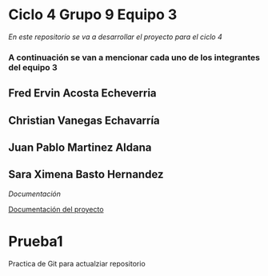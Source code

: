 # **Ciclo 4 Grupo 9 Equipo 3**

_En este repositorio se va a desarrollar el proyecto para el ciclo 4_

### A continuación se van a mencionar cada uno de los integrantes del equipo 3

## Fred Ervin Acosta Echeverria

## Christian Vanegas Echavarría

## Juan Pablo Martinez Aldana

## Sara Ximena Basto Hernandez

_Documentación_

[Documentación del proyecto](https://drive.google.com/drive/folders/1MCmhPd8xSlK6URQ934kRZ4CWsjQ-WUvu)

# Prueba1

Practica de Git para actualziar repositorio

